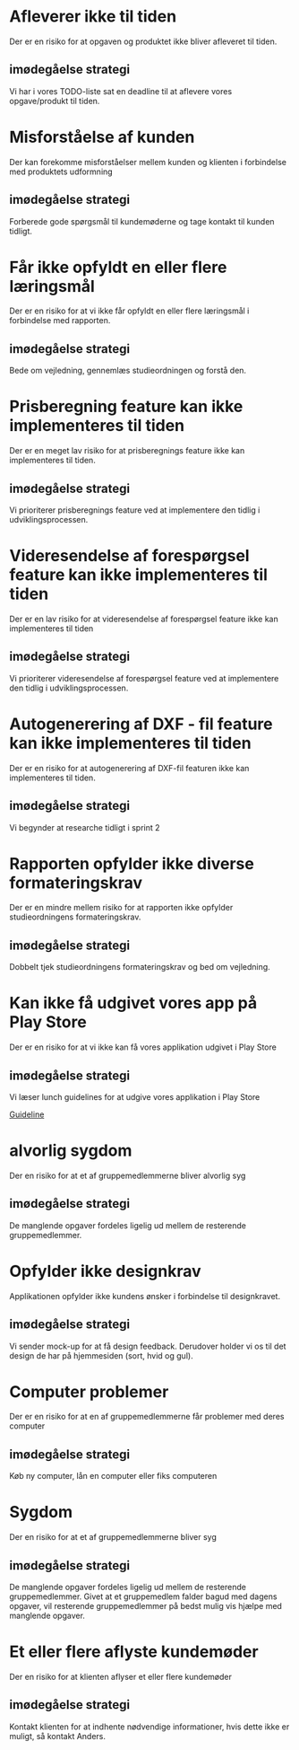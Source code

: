 # Afleverer ikke til tiden

Der er en risiko for at opgaven og produktet ikke bliver afleveret til tiden.

## imødegåelse strategi

Vi har i vores TODO-liste sat en deadline til at aflevere vores opgave/produkt til tiden.

# Misforståelse af kunden

Der kan forekomme misforståelser mellem kunden og klienten i forbindelse med produktets udformning

## imødegåelse strategi

Forberede gode spørgsmål til kundemøderne og tage kontakt til kunden tidligt.

# Får ikke opfyldt en eller flere læringsmål

Der er en risiko for at vi ikke får opfyldt en eller flere læringsmål i forbindelse med rapporten.

## imødegåelse strategi

Bede om vejledning, gennemlæs studieordningen og forstå den.

# Prisberegning feature kan ikke implementeres til tiden

Der er en meget lav risiko for at prisberegnings feature ikke kan implementeres til tiden.

## imødegåelse strategi

Vi prioriterer prisberegnings feature ved at implementere den tidlig i udviklingsprocessen.

# Videresendelse af forespørgsel feature kan ikke implementeres til tiden

Der er en lav risiko for at videresendelse af forespørgsel feature ikke kan implementeres til tiden

## imødegåelse strategi

Vi prioriterer videresendelse af forespørgsel feature ved at implementere den tidlig i udviklingsprocessen.

# Autogenerering af DXF - fil feature kan ikke implementeres til tiden

Der er en risiko for at autogenerering af DXF-fil featuren ikke kan implementeres til tiden.

## imødegåelse strategi

Vi begynder at researche tidligt i sprint 2

# Rapporten opfylder ikke diverse formateringskrav

Der er en mindre mellem risiko for at rapporten ikke opfylder studieordningens formateringskrav.

## imødegåelse strategi

Dobbelt tjek studieordningens formateringskrav og bed om vejledning.

# Kan ikke få udgivet vores app på Play Store

Der er en risiko for at vi ikke kan få vores applikation udgivet i Play Store

## imødegåelse strategi

Vi læser lunch guidelines for at udgive vores applikation i Play Store

[Guideline](https://developer.android.com/distribute/best-practices/launch/launch-checklist)

# alvorlig sygdom

Der en risiko for at et af gruppemedlemmerne bliver alvorlig syg

## imødegåelse strategi

De manglende opgaver fordeles ligelig ud mellem de resterende gruppemedlemmer.

# Opfylder ikke designkrav

Applikationen opfylder ikke kundens ønsker i forbindelse til designkravet.

## imødegåelse strategi

Vi sender mock-up for at få design feedback. Derudover holder vi os til det design de har på hjemmesiden (sort, hvid og gul).

# Computer problemer

Der er en risiko for at en af gruppemedlemmerne får problemer med deres computer

## imødegåelse strategi

Køb ny computer, lån en computer eller fiks computeren

# Sygdom

Der en risiko for at et af gruppemedlemmerne bliver syg

## imødegåelse strategi

De manglende opgaver fordeles ligelig ud mellem de resterende gruppemedlemmer.
Givet at et gruppemedlem falder bagud med dagens opgaver, vil resterende gruppemedlemmer på bedst mulig vis hjælpe med manglende opgaver.

# Et eller flere aflyste kundemøder

Der en risiko for at klienten aflyser et eller flere kundemøder

## imødegåelse strategi

Kontakt klienten for at indhente nødvendige informationer, hvis dette ikke er muligt, så kontakt Anders.
